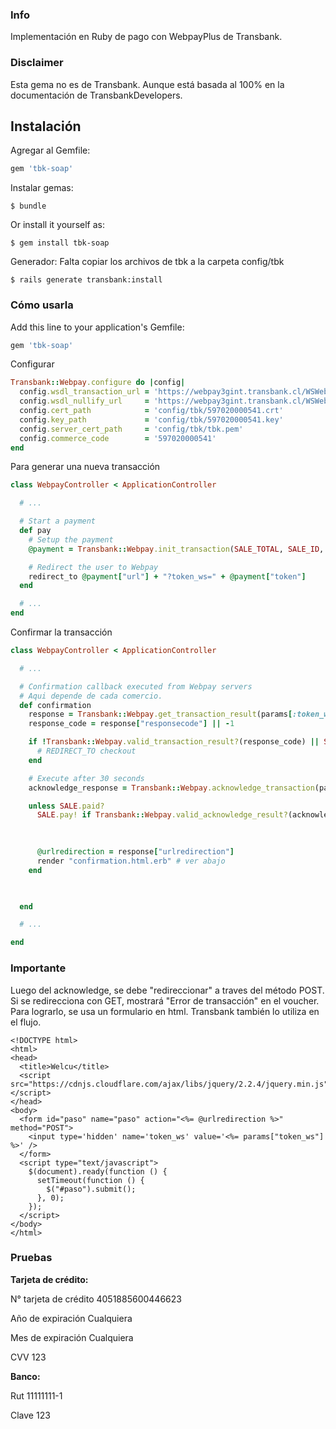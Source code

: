 ### Info

Implementación en Ruby de pago con WebpayPlus de Transbank.


### Disclaimer

Esta gema no es de Transbank. Aunque está basada al 100% en la documentación de TransbankDevelopers.

## Instalación

Agregar al Gemfile:

```ruby
gem 'tbk-soap'
```

Instalar gemas:

    $ bundle

Or install it yourself as:

    $ gem install tbk-soap

Generador: Falta copiar los archivos de tbk a la carpeta config/tbk

    $ rails generate transbank:install

### Cómo usarla

Add this line to your application's Gemfile:

```ruby
gem 'tbk-soap'
```

Configurar

```ruby
Transbank::Webpay.configure do |config|
  config.wsdl_transaction_url = 'https://webpay3gint.transbank.cl/WSWebpayTransaction/cxf/WSWebpayService?wsdl'
  config.wsdl_nullify_url     = 'https://webpay3gint.transbank.cl/WSWebpayTransaction/cxf/WSCommerceIntegrationService?wsdl'
  config.cert_path            = 'config/tbk/597020000541.crt'
  config.key_path             = 'config/tbk/597020000541.key'
  config.server_cert_path     = 'config/tbk/tbk.pem'
  config.commerce_code        = '597020000541'
end
```

Para generar una nueva transacción

```ruby
class WebpayController < ApplicationController

  # ...

  # Start a payment
  def pay
    # Setup the payment
    @payment = Transbank::Webpay.init_transaction(SALE_TOTAL, SALE_ID, USER_ID, CONFIRMATION_URL, SUCCESS_URL)

    # Redirect the user to Webpay
    redirect_to @payment["url"] + "?token_ws=" + @payment["token"]
  end

  # ...
end
```

Confirmar la transacción

```ruby
class WebpayController < ApplicationController

  # ...

  # Confirmation callback executed from Webpay servers
  # Aqui depende de cada comercio.
  def confirmation
    response = Transbank::Webpay.get_transaction_result(params[:token_ws])
    response_code = response["responsecode"] || -1

    if !Transbank::Webpay.valid_transaction_result?(response_code) || SALE.paid?
      # REDIRECT_TO checkout
    end

    # Execute after 30 seconds
    acknowledge_response = Transbank::Webpay.acknowledge_transaction(params[:token_ws])

    unless SALE.paid?
      SALE.pay! if Transbank::Webpay.valid_acknowledge_result?(acknowledge_response)
      

      
      @urlredirection = response["urlredirection"]
      render "confirmation.html.erb" # ver abajo
    end
    


  end

  # ...

end
```

### Importante

Luego del acknowledge, se debe "redireccionar" a traves del método POST. Si se redirecciona con GET, mostrará "Error de transacción" en el voucher.
Para lograrlo, se usa un formulario en html. Transbank también lo utiliza en el flujo.


```
<!DOCTYPE html>
<html>
<head>
  <title>Welcu</title>
  <script src="https://cdnjs.cloudflare.com/ajax/libs/jquery/2.2.4/jquery.min.js"></script>
</head>
<body>
  <form id="paso" name="paso" action="<%= @urlredirection %>" method="POST">
    <input type='hidden' name='token_ws' value='<%= params["token_ws"] %>' />
  </form>
  <script type="text/javascript">
    $(document).ready(function () {
      setTimeout(function () {
        $("#paso").submit();
      }, 0);
    });
  </script>
</body>
</html>
```


### Pruebas


**Tarjeta de crédito:**

N° tarjeta de crédito	4051885600446623

Año de expiración	Cualquiera

Mes de expiración	Cualquiera

CVV	123

**Banco:**

Rut	11111111-1

Clave	123

